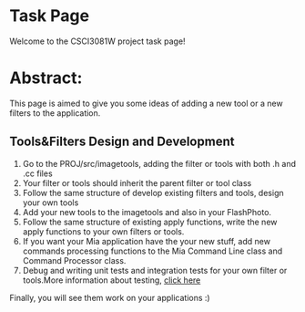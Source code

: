 Task Page
=============
Welcome to the CSCI3081W project task page!

# Abstract:
This page is aimed to give you some ideas of adding a new tool or a new filters to the application.

## Tools&Filters Design and Development
1. Go to the PROJ/src/imagetools, adding the filter or tools with both .h and .cc files
2. Your filter or tools should inherit the parent filter or tool class
3. Follow the same structure of develop existing filters and tools, design your own tools
4. Add your new tools to the imagetools and also in your FlashPhoto.
5. Follow the same structure of existing apply functions, write the new apply functions to your own filters or tools.
6. If you want your Mia application have the your new stuff, add new commands processing functions to the Mia Command Line class and Command Processor class.
7. Debug and writing unit tests and integration tests for your own filter or tools.More information about testing, [click here](src/test.md)


Finally, you will see them work on your applications :)
